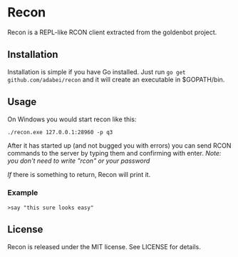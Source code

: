 # Recon
Recon is a REPL-like RCON client extracted from the goldenbot project.

## Installation
Installation is simple if you have Go installed. Just run
`go get github.com/adabei/recon`
and it will create an executable in $GOPATH/bin.


## Usage
On Windows you would start recon like this:

`./recon.exe 127.0.0.1:28960 -p q3`

After it has started up (and not bugged you with errors) you can send RCON commands to the server by typing them 
and confirming with enter. _Note: you don't need to write "rcon" or your password_

*If* there is something to return, Recon will print it.

### Example

`>say "this sure looks easy"`

## License
Recon is released under the MIT license. See LICENSE for details.
